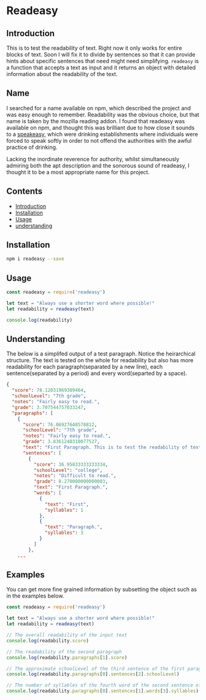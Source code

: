 # Readeasy

## Introduction

This is to test the readability of text. Right now it only works for entire blocks of text. Soon I will fix it to divide by sentences so that it can provide hints about specific sentences that need might need simplifying. `readeasy` is a function that accepts a text as input and it returns an object with detailed information about the readability of the text. 

## Name

I searched for a name available on npm, which described the project and was easy enough to remember. Readability was the obvious choice, but that name is taken by the mozilla reading addon. I found that readeasy was available on npm, and thought this was brilliant due to how close it sounds to a [speakeasy](https://en.wikipedia.org/wiki/Speakeasy), which were drinking establishments where individuals were forced to speak softly in order to not offend the authorities with the awful practice of drinking.

Lacking the inordinate reverence for authority, whilst simultaneously admiring both the apt description and the sonorous sound of readeasy, I thought it to be a most appropriate name for this project.

## Contents

* [Introduction](#introduction)
* [Installation](#installation)
* [Usage](#usage)
* [understanding](#understanding)

## Installation

```bash
npm i readeasy --save
```

## Usage

```javascript
const readeasy = require('readeasy')

let text = "Always use a shorter word where possible!"
let readability = readeasy(text)

console.log(readability)
```

## Understanding

The below is a simplifed output of a test paragraph. Notice the heirarchical structure. The text is tested on the whole for readability but also has more readability for each paragraph(separated by a new line), each sentence(separated by a period) and every word(separted by a space).

```json
{
  "score": 78.12031969309464,
  "schoolLevel": "7th grade",
  "notes": "Fairly easy to read.",
  "grade": 3.707544757033247,
  "paragraphs": [
    {
      "score": 76.06927648578812,
      "schoolLevel": "7th grade",
      "notes": "Fairly easy to read.",
      "grade": 3.8361240310077527,
      "text": "First Paragraph. This is to test the readability of text. Right now it only works for entire blocks of text. Soon I will fix it to divide by sentences so that it can provide hints about specific sentences that need might need simplifying.",
      "sentences": [
        {
          "score": 36.95833333333334,
          "schoolLevel": "college",
          "notes": "Difficult to read.",
          "grade": 8.270000000000003,
          "text": "First Paragraph.",
          "words": [
            {
              "text": "First",
              "syllables": 1
            },
            {
              "text": "Paragraph.",
              "syllables": 3
            }
          ]
        },
	...
```

## Examples

You can get more fine grained information by subsetting the object such as in the examples below.

```javascript
const readeasy = require('readeasy')

let text = "Always use a shorter word where possible!"
let readability = readeasy(text)

// The overall readability of the input text
console.log(readability.score)

// The readability of the second paragraph
console.log(readability.paragraphs[1].score)

// The approximate schoolLevel of the third sentence of the first paragraph
console.log(readability.paragraphs[0].sentences[2].schoolLevel)

// The number of syllables of the fourth word of the second sentence of the first paragraph
console.log(readability.paragraphs[0].sentences[1].words[3].syllables)
```
